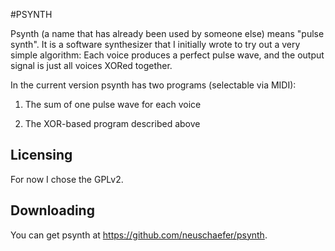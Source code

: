 #PSYNTH

Psynth (a name that has already been used by someone else) means "pulse synth".
It is a software synthesizer that I initially wrote to try out a very simple
algorithm:
Each voice produces a perfect pulse wave, and the output signal is just all voices XORed together.

In the current version psynth has two programs (selectable via MIDI):

1. The sum of one pulse wave for each voice

2. The XOR-based program described above

## Licensing

For now I chose the GPLv2.

## Downloading

You can get psynth at https://github.com/neuschaefer/psynth.
